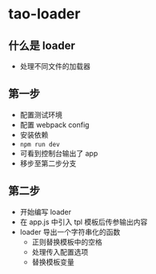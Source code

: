 # tao-loader

## 什么是 loader
- 处理不同文件的加载器

## 第一步
- 配置测试环境
- 配置 webpack config
- 安装依赖
- `npm run dev`
- 可看到控制台输出了 app
- 移步至第二步分支

## 第二步
- 开始编写 loader
- 在 app.js 中引入 tpl 模板后传参输出内容
- loader 导出一个字符串化的函数
  - 正则替换模板中的空格
  - 处理传入配置选项
  - 替换模板变量

